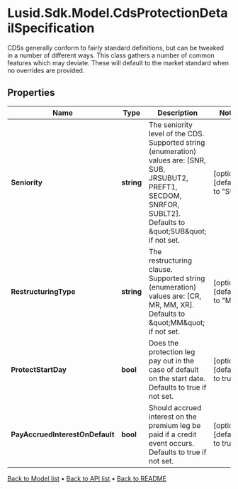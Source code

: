# Lusid.Sdk.Model.CdsProtectionDetailSpecification
CDSs generally conform to fairly standard definitions, but can be tweaked in a number of different ways.  This class gathers a number of common features which may deviate. These will default to the market standard when  no overrides are provided.

## Properties

Name | Type | Description | Notes
------------ | ------------- | ------------- | -------------
**Seniority** | **string** | The seniority level of the CDS.  Supported string (enumeration) values are: [SNR, SUB, JRSUBUT2, PREFT1, SECDOM, SNRFOR, SUBLT2].  Defaults to \&quot;SUB\&quot; if not set. | [optional] [default to "SUB"]
**RestructuringType** | **string** | The restructuring clause.  Supported string (enumeration) values are: [CR, MR, MM, XR]. Defaults to \&quot;MM\&quot; if not set. | [optional] [default to "MM"]
**ProtectStartDay** | **bool** | Does the protection leg pay out in the case of default on the start date. Defaults to true if not set. | [optional] [default to true]
**PayAccruedInterestOnDefault** | **bool** | Should accrued interest on the premium leg be paid if a credit event occurs. Defaults to true if not set. | [optional] [default to true]

[Back to Model list](../README.md#documentation-for-models) &#8226; [Back to API list](../README.md#documentation-for-api-endpoints) &#8226; [Back to README](../README.md)

